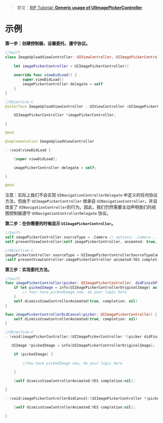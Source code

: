 > 原文：[RIP Tutorial: **Generic usage of UIImagePickerController**](https://riptutorial.com/ios/example/10266/generic-usage-of-uiimagepickercontroller)



# 示例

**第一步：创建控制器，设置委托，遵守协议。**

```swift
//Swift
class ImageUploadViewController: UIViewController, UIImagePickerControllerDelegate, UINavigationControllerDelegate {
    
    let imagePickerController = UIImagePickerController()
    
    override func viewDidLoad() {
        super.viewDidLoad()
        imagePickerController.delegate = self
    }
}

//Objective-C
@interface ImageUploadViewController : UIViewController <UIImagePickerControllerDelegate,UINavigationControllerDelegate> {

    UIImagePickerController *imagePickerController;

}

@end

@implementation ImageUploadViewController

- (void)viewDidLoad {

    [super viewDidLoad];

    imagePickerController.delegate = self;

}

@end
```

注意：实际上我们不会实现 `UINavigationControllerDelegate` 中定义的任何协议方法，但由于 `UIImagePickerController` 继承自 `UINavigationController`，并且改变了 `UINavigationController`的行为。因此，我们仍然需要主动声明我们的视图控制器遵守 `UINavigationControllerDelegate` 协议。

**第二步：在你需要的时候显示 `UIImagePickerController`。**

```swift
//Swift
self.imagePickerController.sourceType = .Camera // options: .Camera , .PhotoLibrary , .SavedPhotosAlbum
self.presentViewController(self.imagePickerController, animated: true, completion: nil)

//Objective-C
imagePickerController.sourceType = UIImagePickerControllerSourceTypeCamera; // options: UIImagePickerControllerSourceTypeCamera, UIImagePickerControllerSourceTypePhotoLibrary, UIImagePickerControllerSourceTypeSavedPhotosAlbum
[self presentViewController:imagePickerController animated:YES completion:nil];
```

**第三步：实现委托方法。**

```swift
//Swift
func imagePickerController(picker: UIImagePickerController, didFinishPickingMediaWithInfo info: [String : AnyObject]) {
    if let pickedImage = info[UIImagePickerControllerOriginalImage] as? UIImage {
        // Your have pickedImage now, do your logic here
    }
    self.dismissViewControllerAnimated(true, completion: nil)
}

func imagePickerControllerDidCancel(picker: UIImagePickerController) {
    self.dismissViewControllerAnimated(true, completion: nil)
}

//Objective-C
- (void)imagePickerController:(UIImagePickerController *)picker didFinishPickingMediaWithInfo:(NSDictionary *)info {

   UIImage *pickedImage = info[UIImagePickerControllerOriginalImage];

    if (pickedImage) {
    
        //You have pickedImage now, do your logic here
    
    }

    [self dismissViewControllerAnimated:YES completion:nil];

}

- (void)imagePickerControllerDidCancel:(UIImagePickerController *)picker {

    [self dismissViewControllerAnimated:YES completion:nil];

}
```